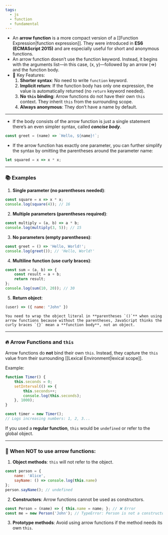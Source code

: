 ```yaml
---
tags:
  - js
  - function
  - fundamental
---
```


- An **arrow function** is a more compact version of a [[Function Expression|function expression]]. They were introduced in **ES6 (ECMAScript 2015)** and are especially useful for short and anonymous functions.
- An arrow function doesn’t use the function keyword. Instead, it begins with the arguments list—in this case, (x, y)—followed by an arrow (=>) and the function body.
- 📌 Key Features:
	1. **Shorter syntax**: No need to write `function` keyword.
	2. **Implicit return**: If the function body has only one expression, the value is automatically returned (no `return` keyword needed).
	3. **No `this` binding**: Arrow functions do not have their own `this` context. They inherit `this` from the surrounding scope.
	4. **Always anonymous**: They don’t have a name by default.

---

- If the body consists of the arrow function is just a single statement there’s an even simpler syntax, called ***concise body***.

```js
const greet = (name) => `Hello, ${name}!`;
```

- If the arrow function has exactly one parameter, you can further simplify the syntax by omitting the parentheses around the parameter name:
  
```js
let squared = x => x * x;
```

---

### 📚 **Examples**

1. **Single parameter (no parentheses needed)**:
```javascript
const square = x => x * x;
console.log(square(4)); // 16
```

2. **Multiple parameters (parentheses required)**:
```javascript
const multiply = (a, b) => a * b;
console.log(multiply(3, 5)); // 15
```

3. **No parameters (empty parentheses)**:
```javascript
const greet = () => 'Hello, World!';
console.log(greet()); // 'Hello, World!'
```

4. **Multiline function (use curly braces)**:
```javascript
const sum = (a, b) => {
    const result = a + b;
    return result;
};
console.log(sum(10, 20)); // 30
```

5. **Return object**:
```javascript
(user) => ({ name: "John" })
```

```ad-note
You need to wrap the object literal in **parentheses `()`** when using arrow functions because without the parentheses, JavaScript thinks the curly braces `{}` mean a **function body**, not an object.
```

---

### 🔥 **Arrow Functions and `this`**
Arrow functions do **not** bind their own `this`. Instead, they capture the `this` value from their surrounding [[Lexical Environment|lexical scope]].

Example:

```javascript
function Timer() {
    this.seconds = 0;
    setInterval(() => {
        this.seconds++;
        console.log(this.seconds);
    }, 1000);
}

const timer = new Timer();
// Logs increasing numbers: 1, 2, 3...
```

If you used a **regular function**, `this` would be `undefined` or refer to the global object.

---

### 📌 **When NOT to use arrow functions**:
1. **Object methods**: `this` will not refer to the object.
```javascript
const person = {
    name: 'Alice',
    sayName: () => console.log(this.name)
};
person.sayName(); // undefined
```

2. **Constructors**: Arrow functions cannot be used as constructors.
```javascript
const Person = (name) => { this.name = name; }; // ❌ Error
const me = new Person('John'); // TypeError: Person is not a constructor
```

3. **Prototype methods**: Avoid using arrow functions if the method needs its own `this`.